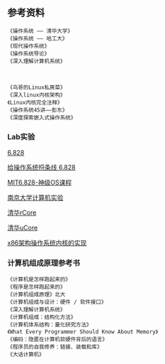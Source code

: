 ## 参考资料

    《操作系统 —— 清华大学》
    《操作系统 —— 哈工大》
    《现代操作系统》
    《操作系统导论》
    《深入理解计算机系统》
    

    
    《鸟哥的Linux私房菜》
    《深入linux内核架构》
    《Linux内核完全注释》
    《操作系统45讲——彭东》
    《深度探索嵌入式操作系统》

### Lab实验

[6.828](https://pdos.csail.mit.edu/6.828/2017/)

[给操作系统捋条线 6.828](https://github.com/Rand312/xv6)

[MIT6.828-神级OS课程](https://zhuanlan.zhihu.com/p/74028717)

[南京大学计算机实验](https://nju-projectn.github.io/ics-pa-gitbook/ics2020/)

[清华rCore](https://rcore-os.github.io/rCore-Tutorial-Book-v3/chapter0/index.html)

[清华uCore](https://github.com/kiukotsu/ucore)

[x86架构操作系统内核的实现](http://wiki.0xffffff.org/)

### 计算机组成原理参考书

    《计算机是怎样跑起来的》
    《程序是怎样跑起来的》
    《计算机组成原理》北大
    《计算机组成与设计：硬件 / 软件接口》
    《深入理解计算机系统》
    《计算机组成：结构化方法》
    《计算机体系结构：量化研究方法》
    《What Every Programmer Should Know About Memory》
    《编码：隐匿在计算机软硬件背后的语言》
    《程序员的自我修养：链接、装载和库》
    《大话计算机》
    
    
